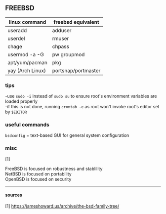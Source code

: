 
## FREEBSD

| linux command    | freebsd equivalent  |
|------------------|---------------------|
| useradd          | adduser             |
| userdel          | rmuser              |
| chage            | chpass              |
| usermod -a -G    | pw groupmod         |
| apt/yum/pacman   | pkg                 |
| yay (Arch Linux) | portsnap/portmaster |

### tips

-use `sudo -i` instead of `sudo su` to ensure root's environment variables are loaded properly  
  -if this is not done, running `crontab -e` as root won't invoke root's editor set by `$EDITOR`

### useful commands

`bsdconfig` = text-based GUI for general system configuration

### misc
[1]

FreeBSD is focused on robustness and stablility  
NetBSD is focused on portability  
OpenBSD is focused on security

---
#### sources

[1] https://jameshoward.us/archive/the-bsd-family-tree/  
